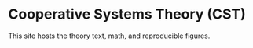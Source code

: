 # Cooperative Systems Theory (CST)

This site hosts the theory text, math, and reproducible figures.
